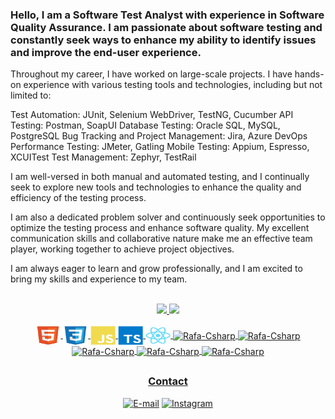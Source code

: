 ### Hello, I am a Software Test Analyst with experience in Software Quality Assurance. I am passionate about software testing and constantly seek ways to enhance my ability to identify issues and improve the end-user experience.

Throughout my career, I have worked on large-scale projects. I have hands-on experience with various testing tools and technologies, including but not limited to:

Test Automation: JUnit, Selenium WebDriver, TestNG, Cucumber
API Testing: Postman, SoapUI
Database Testing: Oracle SQL, MySQL, PostgreSQL
Bug Tracking and Project Management: Jira, Azure DevOps
Performance Testing: JMeter, Gatling
Mobile Testing: Appium, Espresso, XCUITest
Test Management: Zephyr, TestRail

I am well-versed in both manual and automated testing, and I continually seek to explore new tools and technologies to enhance the quality and efficiency of the testing process.

I am also a dedicated problem solver and continuously seek opportunities to optimize the testing process and enhance software quality. My excellent communication skills and collaborative nature make me an effective team player, working together to achieve project objectives.

I am always eager to learn and grow professionally, and I am excited to bring my skills and experience to my team.
<br>
<br>

<div align="center">
  <a href="https://github.com/evokeee">
  <img height="180em" src="https://github-readme-stats.vercel.app/api?username=evokeee&show_icons=true&theme=nightowl&include_all_commits=true&count_private=true"/>
  <img height="180em" src="https://github-readme-stats.vercel.app/api/top-langs/?username=evokeee&layout=compact&langs_count=7&theme=dracula"/>
</div>
  <div style="display: inline_block" align="center"><br>
  <img align="center" alt="Rafa-HTML" height="30" width="40" src="https://raw.githubusercontent.com/devicons/devicon/master/icons/html5/html5-original.svg">
  <img align="center" alt="Rafa-CSS" height="30" width="40" src="https://raw.githubusercontent.com/devicons/devicon/master/icons/css3/css3-original.svg">
  <img align="center" alt="Rafa-Js" height="30" width="40" src="https://raw.githubusercontent.com/devicons/devicon/master/icons/javascript/javascript-plain.svg">
  <img align="center" alt="Rafa-Ts" height="30" width="40" src="https://raw.githubusercontent.com/devicons/devicon/master/icons/typescript/typescript-plain.svg">
  <img align="center" alt="Rafa-React" height="30" width="40" src="https://raw.githubusercontent.com/devicons/devicon/master/icons/react/react-original.svg">
  <img align="center" alt="Rafa-Csharp" height="30" width="40" src="https://skillicons.dev/icons?i=java"> 
  <img align="center" alt="Rafa-Csharp" height="30" width="40" src="https://skillicons.dev/icons?i=mysql">
  <img align="center" alt="Rafa-Csharp" height="30" width="40" src="https://skillicons.dev/icons?i=git">
  <img align="center" alt="Rafa-Csharp" height="30" width="40" src="https://skillicons.dev/icons?i=postman">
  <img align="center" alt="Rafa-Csharp" height="30" width="40" src="https://skillicons.dev/icons?i=postgres">
</div>
    
  ##
 
<div align="center"> 
<h3> Contact </h3>

  [![E-mail](https://custom-icon-badges.demolab.com/badge/-Email-7E4798?style=for-the-badge&logo=mail.ru&logoColor=white)](mailto:juanrodriguesdto@gmail.com)
  [![Instagram](https://custom-icon-badges.demolab.com/badge/-Instagram-E4405f?style=for-the-badge&logo=instagram&logoColor=white)](https://www.instagram.com/evokwx/)

</div>
